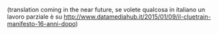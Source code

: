 (translation coming in the near future, se volete qualcosa in italiano un lavoro parziale è su http://www.datamediahub.it/2015/01/09/il-cluetrain-manifesto-16-anni-dopo)
